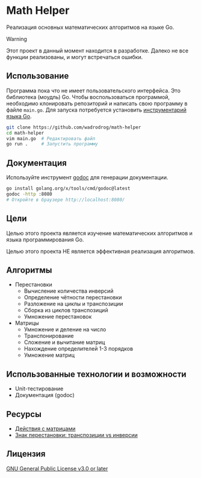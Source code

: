 # Math Helper

Реализация основных математических алгоритмов на языке Go.

> [!warning]
> Этот проект в данный момент находится в разработке. Далеко не все функции
реализованы, и могут встречаться ошибки.

## Использование

Программа пока что не имеет пользовательского интерфейса. Это библиотека
(моудль) Go. Чтобы воспользоваться программой, необходимо клонировать
репозиторий и написать свою программу в файле `main.go`. Для запуска потребуется
установить [инструментарий языка Go](https://go.dev/dl/).

```sh
git clone https://github.com/wadrodrog/math-helper
cd math-helper
vim main.go  # Редактировать файл
go run .     # Запустить программу
```

## Документация

Используйте инструмент [godoc](https://pkg.go.dev/golang.org/x/tools/cmd/godoc)
для генерации документации.

```sh
go install golang.org/x/tools/cmd/godoc@latest
godoc -http :8080
# Откройте в браузере http://localhost:8080/
```

## Цели

Целью этого проекта является изучение математических алгоритмов и языка
программирования Go.

Целью этого проекта НЕ является эффективная реализация алгоритмов.

## Алгоритмы

- Перестановки
    - Вычисление количества инверсий
    - Определение чётности перестановки
    - Разложение на циклы и транспозиции
    - Сборка из циклов транспозиций
    - Умножение перестановок
- Матрицы
    - Умножение и деление на число
    - Транспонирование
    - Сложение и вычитание матриц
    - Нахождение определителей 1-3 порядков
    - Умножение матриц

## Использованные технологии и возможности

- Unit-тестирование
- Документация (godoc)

## Ресурсы

- [Действия с матрицами](https://mathprofi.net/deistviya_s_matricami.html)
- [Знак перестановки: транспозиции vs инверсии](https://habr.com/ru/articles/762338/)

## Лицензия

[GNU General Public License v3.0 or later](https://www.gnu.org/licenses/gpl-3.0.html)
